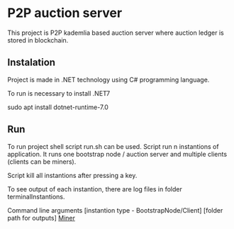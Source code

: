 # P2P auction server
This project is P2P kademlia based auction server where auction ledger is stored in blockchain.

## Instalation
Project is made in .NET technology using C# programming language. 

To run is necessary to install .NET7

sudo apt install dotnet-runtime-7.0

## Run
To run project shell script run.sh can be used. Script run n instantions of application. It runs one bootstrap node / auction server and multiple clients (clients can be miners).

Script kill all instantions after pressing a key.

To see output of each instantion, there are log files in folder terminalInstantions.

Command line arguments [instantion type - BootstrapNode/Client] [folder path for outputs] [Miner](optional)
